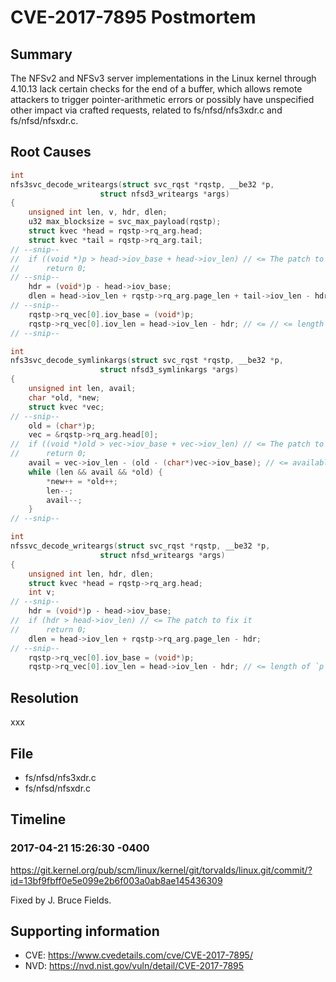 # CVE-2017-7895 Postmortem

## Summary

The NFSv2 and NFSv3 server implementations in the Linux kernel through 4.10.13 lack certain checks for the end of a buffer, which allows remote attackers to trigger pointer-arithmetic errors or possibly have unspecified other impact via crafted requests, related to fs/nfsd/nfs3xdr.c and fs/nfsd/nfsxdr.c.

## Root Causes

```c
int
nfs3svc_decode_writeargs(struct svc_rqst *rqstp, __be32 *p,
					struct nfsd3_writeargs *args)
{
	unsigned int len, v, hdr, dlen;
	u32 max_blocksize = svc_max_payload(rqstp);
	struct kvec *head = rqstp->rq_arg.head;
	struct kvec *tail = rqstp->rq_arg.tail;
// --snip--
//	if ((void *)p > head->iov_base + head->iov_len) // <= The patch to fix it
//		return 0;
// --snip--
	hdr = (void*)p - head->iov_base;
	dlen = head->iov_len + rqstp->rq_arg.page_len + tail->iov_len - hdr;
// --snip--
	rqstp->rq_vec[0].iov_base = (void*)p;
	rqstp->rq_vec[0].iov_len = head->iov_len - hdr; // <= // <= length of `p`
// --snip--

int
nfs3svc_decode_symlinkargs(struct svc_rqst *rqstp, __be32 *p,
					struct nfsd3_symlinkargs *args)
{
	unsigned int len, avail;
	char *old, *new;
	struct kvec *vec;
// --snip--
	old = (char*)p;
	vec = &rqstp->rq_arg.head[0];
//	if ((void *)old > vec->iov_base + vec->iov_len) // <= The patch to fix it
//		return 0;
	avail = vec->iov_len - (old - (char*)vec->iov_base); // <= available of `old`
	while (len && avail && *old) {
		*new++ = *old++;
		len--;
		avail--;
	}
// --snip--

int
nfssvc_decode_writeargs(struct svc_rqst *rqstp, __be32 *p,
					struct nfsd_writeargs *args)
{
	unsigned int len, hdr, dlen;
	struct kvec *head = rqstp->rq_arg.head;
	int v;
// --snip--
	hdr = (void*)p - head->iov_base;
//	if (hdr > head->iov_len) // <= The patch to fix it
//		return 0;
	dlen = head->iov_len + rqstp->rq_arg.page_len - hdr;
// --snip--
	rqstp->rq_vec[0].iov_base = (void*)p;
	rqstp->rq_vec[0].iov_len = head->iov_len - hdr; // <= length of `p`
```

## Resolution

xxx

## File

* fs/nfsd/nfs3xdr.c
* fs/nfsd/nfsxdr.c

## Timeline

### 2017-04-21 15:26:30 -0400

https://git.kernel.org/pub/scm/linux/kernel/git/torvalds/linux.git/commit/?id=13bf9fbff0e5e099e2b6f003a0ab8ae145436309

Fixed by J. Bruce Fields.

## Supporting information

* CVE: https://www.cvedetails.com/cve/CVE-2017-7895/
* NVD: https://nvd.nist.gov/vuln/detail/CVE-2017-7895
